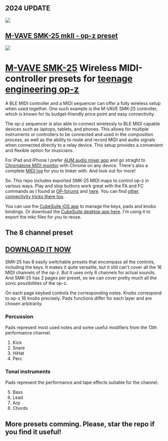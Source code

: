 ## 2024 UPDATE

![](https://tsoop-com.github.io/op-z-m-vave-smk-25-midi-preset/M-VAVE-SMK-25-II-MIDI-Control-Keyboard-Mini-USB-Pad-25-Key-Usb-Midi-Controller.webp)

## [M-VAVE SMK-25 mkII - op-z preset](https://tsoop-com.github.io/op-z-m-vave-smk-25-midi-preset/op-z.mkcII)



![](https://tsoop-com.github.io/op-z-m-vave-smk-25-midi-preset/m-vave.png)

# [M-VAVE SMK-25](https://www.amazon.com/M-WAVE-Controller-Bluetooth-Professional-Production/dp/B0B66SX286) Wireless MIDI-controller presets for [teenage engineering op-z](https://teenage.engineering/guides/op-z/midi)


A BLE MIDI controller and a MIDI sequencer can offer a fully wireless setup when used together. One such example is the M-VAVE SMK-25 controller, which is known for its budget-friendly price point and easy connectivity.

The op-z sequencer is also able to connect wirelessly to BLE MIDI capable devices such as laptops, tablets, and phones. This allows for multiple instruments or controllers to be connected and used in the composition process, as well as the ability to route and record MIDI and audio signals when connected directly to a relay device. This setup provides a convenient and flexible option for musicians.

For iPad and iPhone I prefer [AUM audio mixer app](https://apps.apple.com/us/app/aum-audio-mixer/id1055636344) and go straght to [Chromatone MIDI monitor](https://chromatone.center/practice/midi/monitor) with Chrome on any device. There's also a complete [MIDI log](https://chromatone.center/practice/midi/log/) for you to tinker with. And look out for more!

So. This repo includes exported SMK-25 MIDI maps to control op-z in various ways. Play and stop buttons work great with the FA and FC commands as I found at [OP-forums](https://op-forums.com/t/how-can-i-control-start-and-stop-with-a-foot-controller-on-op-z/20117/4) and [here](https://www.reddit.com/r/ZOIA/comments/ixkc53/comment/g6bkl6m/?utm_source=reddit&utm_medium=web2x&context=3). You can find [other connectivity tricks there too](https://op-forums.com/t/op-z-exotic-connectivity-tricks/19928).

You can use the [CubeSuite iOS app](https://apps.apple.com/us/app/cubesuite/id1576180487) to manage the keys, pads and knobs bindings. Or download the [CubeSuite desktop app here](http://www.cuvave.com/xznr). I'm using it to export the mkc files for you to reuse.

## The 8 channel preset

## [DOWNLOAD IT NOW](https://tsoop-com.github.io/op-z-m-vave-smk-25-midi-preset/op-z-m-vave-8-channels.mkc)

SMK-25 has 8 easily switchable presets that encompass all the controls, including the keys. It makes it quite versatile, but it still can't cover all the 16 MIDI channels of the op-z. But it uses only 8 channels for actual sounds. And SMK-25 has 2 pages per preset, so we can cover pretty much all the sonic possibilities of the op-z.

On each page keybed controls the corresponding notes. Knobs correspond to op-z 16 knobs precisely. Pads functions differ for each layer and are chosen arbitrarily.

### Percussion

Pads represent most used notes and some useful modifiers from the 13th performance channel.

1. Kick
2. Snare
3. HiHat
4. Perc

### Tonal instruments

Pads represent the performance and tape effects suitable for the channel.

5. Bass
6. Lead
7. Arp
8. Chords

## More presets comming. Please, star the repo if you find it useful!
